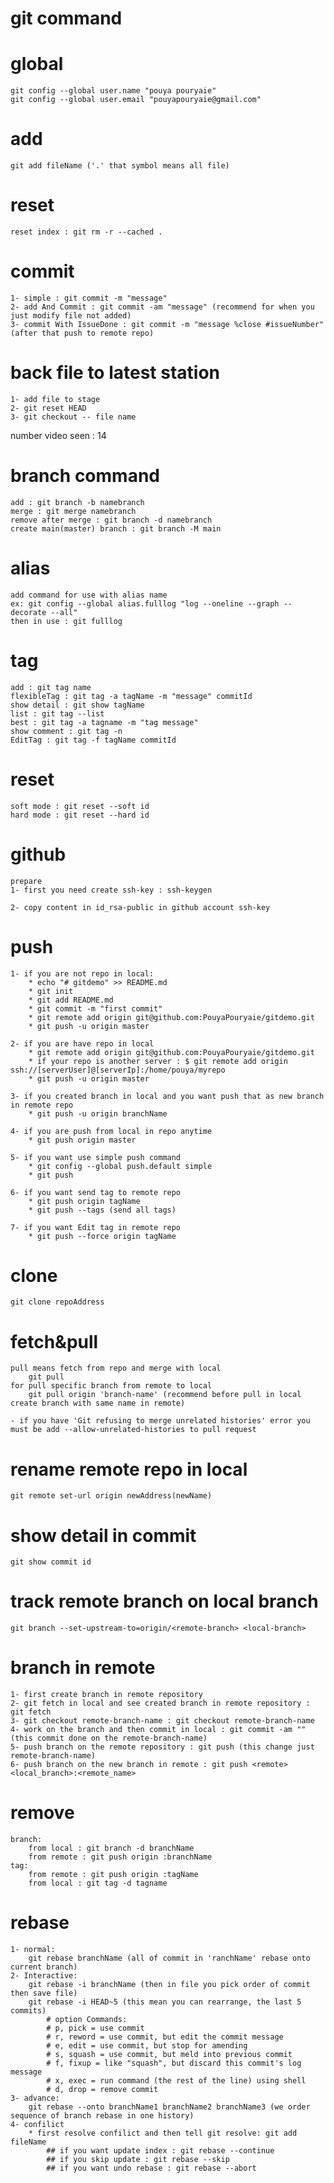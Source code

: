 # git command

# global
    git config --global user.name "pouya pouryaie"
    git config --global user.email "pouyapouryaie@gmail.com"

# add
    git add fileName ('.' that symbol means all file)
    
# reset
    reset index : git rm -r --cached .

# commit

    1- simple : git commit -m "message"
    2- add And Commit : git commit -am "message" (recommend for when you just modify file not added)
    3- commit With IssueDone : git commit -m "message %close #issueNumber" (after that push to remote repo)

# back file to latest station

    1- add file to stage
    2- git reset HEAD
    3- git checkout -- file name

number video seen : 14

# branch command

    add : git branch -b namebranch
    merge : git merge namebranch
    remove after merge : git branch -d namebranch
    create main(master) branch : git branch -M main

# alias

    add command for use with alias name
    ex: git config --global alias.fulllog "log --oneline --graph --decorate --all"
    then in use : git fulllog

# tag

    add : git tag name
    flexibleTag : git tag -a tagName -m "message" commitId
    show detail : git show tagName
    list : git tag --list
    best : git tag -a tagname -m "tag message"
    show comment : git tag -n
    EditTag : git tag -f tagName commitId

# reset

    soft mode : git reset --soft id
    hard mode : git reset --hard id

# github

    prepare
    1- first you need create ssh-key : ssh-keygen

    2- copy content in id_rsa-public in github account ssh-key

# push

    1- if you are not repo in local:
        * echo "# gitdemo" >> README.md
        * git init
        * git add README.md
        * git commit -m "first commit"
        * git remote add origin git@github.com:PouyaPouryaie/gitdemo.git
        * git push -u origin master

    2- if you are have repo in local
        * git remote add origin git@github.com:PouyaPouryaie/gitdemo.git
        * if your repo is another server : $ git remote add origin ssh://[serverUser]@[serverIp]:/home/pouya/myrepo
        * git push -u origin master

    3- if you created branch in local and you want push that as new branch in remote repo
        * git push -u origin branchName

    4- if you are push from local in repo anytime
        * git push origin master

    5- if you want use simple push command 
        * git config --global push.default simple
        * git push

    6- if you want send tag to remote repo
        * git push origin tagName
        * git push --tags (send all tags)
    
    7- if you want Edit tag in remote repo
        * git push --force origin tagName

# clone

    git clone repoAddress

# fetch&pull

    pull means fetch from repo and merge with local
        git pull
    for pull specific branch from remote to local
        git pull origin 'branch-name' (recommend before pull in local create branch with same name in remote) 
    
    - if you have 'Git refusing to merge unrelated histories' error you must be add --allow-unrelated-histories to pull request

# rename remote repo in local

    git remote set-url origin newAddress(newName)

# show detail in commit

    git show commit id
    
# track remote branch on local branch

    git branch --set-upstream-to=origin/<remote-branch> <local-branch>

# branch in remote

    1- first create branch in remote repository
    2- git fetch in local and see created branch in remote repository : git fetch
    3- git checkout remote-branch-name : git checkout remote-branch-name
    4- work on the branch and then commit in local : git commit -am "" (this commit done on the remote-branch-name)
    5- push branch on the remote repository : git push (this change just remote-branch-name)
    6- push branch on the new branch in remote : git push <remote> <local_branch>:<remote_name>

# remove

    branch:
        from local : git branch -d branchName
        from remote : git push origin :branchName
    tag:
        from remote : git push origin :tagName
        from local : git tag -d tagname

# rebase

    1- normal:
        git rebase branchName (all of commit in 'ranchName' rebase onto current branch)
    2- Interactive:
        git rebase -i branchName (then in file you pick order of commit then save file)
        git rebase -i HEAD~5 (this mean you can rearrange, the last 5 commits)
            # option Commands:
            # p, pick = use commit
            # r, reword = use commit, but edit the commit message
            # e, edit = use commit, but stop for amending
            # s, squash = use commit, but meld into previous commit
            # f, fixup = like "squash", but discard this commit's log message
            # x, exec = run command (the rest of the line) using shell
            # d, drop = remove commit
    3- advance:
        git rebase --onto branchName1 branchName2 branchName3 (we order sequence of branch rebase in one history)
    4- confilict
        * first resolve confilict and then tell git resolve: git add fileName
            ## if you want update index : git rebase --continue
            ## if you skip update : git rebase --skip
            ## if you want undo rebase : git rebase --abort
